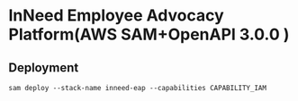 # InNeed Employee Advocacy Platform(AWS SAM+OpenAPI 3.0.0 )


## Deployment
```
sam deploy --stack-name inneed-eap --capabilities CAPABILITY_IAM
```
